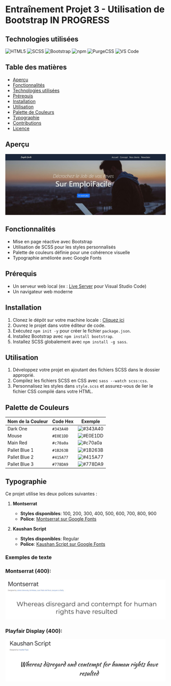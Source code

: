 # Entraînement Projet 3 - Utilisation de Bootstrap   IN PROGRESS

## Technologies utilisées

![HTML5](https://img.shields.io/badge/HTML5-%23E34F26.svg?&style=for-the-badge&logo=html5&logoColor=white)
![SCSS](https://img.shields.io/badge/SCSS-%23CC6699.svg?&style=for-the-badge&logo=sass&logoColor=white)
![Bootstrap](https://img.shields.io/badge/Bootstrap-563D7C.svg?&style=for-the-badge&logo=bootstrap&logoColor=white)
![npm](https://img.shields.io/badge/npm-CB3837.svg?&style=for-the-badge&logo=npm&logoColor=white)
![PurgeCSS](https://img.shields.io/badge/PurgeCSS-v6-blue?logo=purgecss)
![VS Code](https://img.shields.io/badge/VS%20Code-007ACC.svg?&style=for-the-badge&logo=visual-studio-code&logoColor=white)

## Table des matières

- [Aperçu](#aperçu)
- [Fonctionnalités](#fonctionnalités)
- [Technologies utilisées](#technologies-utilisées)
- [Prérequis](#prérequis)
- [Installation](#installation)
- [Utilisation](#utilisation)
- [Palette de Couleurs](#palette-de-couleurs)
- [Typographie](#typographie)
- [Contributions](#contributions)
- [Licence](#licence)

## Aperçu

<img src="./ressources/apercu.jpg" alt="Aperçu de la page d'accueil" width="600">

## Fonctionnalités

- Mise en page réactive avec Bootstrap
- Utilisation de SCSS pour les styles personnalisés
- Palette de couleurs définie pour une cohérence visuelle
- Typographie améliorée avec Google Fonts

## Prérequis

- Un serveur web local (ex : [Live Server](https://marketplace.visualstudio.com/items?itemName=ritwickdey.LiveServer) pour Visual Studio Code)
- Un navigateur web moderne

## Installation

1. Clonez le dépôt sur votre machine locale : [Cliquez ici](https://github.com/pascalinecte91/Bootstrap-project-3.git)
2. Ouvrez le projet dans votre éditeur de code.
3. Exécutez `npm init -y` pour créer le fichier `package.json`.
4. Installez Bootstrap avec `npm install bootstrap`.
5. Installez SCSS globalement avec `npm install -g sass`.

## Utilisation

1. Développez votre projet en ajoutant des fichiers SCSS dans le dossier approprié.
2. Compilez les fichiers SCSS en CSS avec `sass --watch scss:css`.
3. Personnalisez les styles dans `style.scss` et assurez-vous de lier le fichier CSS compilé dans votre HTML.

## Palette de Couleurs

| Nom de la Couleur    | Code Hex   | Exemple                   |
|----------------------|------------|---------------------------|
| Dark One             | `#343A40`  | ![#343A40](https://via.placeholder.com/20/343A40/FFFFFF?text=+) |
| Mouse                | `#E0E1DD`  | ![#E0E1DD](https://via.placeholder.com/20/E0E1DD/FFFFFF?text=+) |
| Main Red             | `#c70a0a`  | ![#c70a0a](https://via.placeholder.com/20/c70a0a/FFFFFF?text=+) |
| Pallet Blue 1        | `#1B263B`  | ![#1B263B](https://via.placeholder.com/20/1B263B/FFFFFF?text=+) |
| Pallet Blue 2        | `#415A77`  | ![#415A77](https://via.placeholder.com/20/415A77/FFFFFF?text=+) |
| Pallet Blue 3        | `#778DA9`  | ![#778DA9](https://via.placeholder.com/20/778DA9/FFFFFF?text=+) |

## Typographie

Ce projet utilise les deux polices suivantes :

1. **Montserrat**
   - **Styles disponibles**: 100, 200, 300, 400, 500, 600, 700, 800, 900
   - **Police**: [Montserrat sur Google Fonts](https://fonts.google.com/specimen/Montserrat)

2. **Kaushan Script**
   - **Styles disponibles**: Regular
   - **Police**: [Kaushan Script sur Google Fonts](https://fonts.google.com/specimen/Kaushan+Script)

### Exemples de texte

### Montserrat (400):
![Exemple Montserrat](./ressources/apercu%20Montserrat.jpg)

### Playfair Display (400):
![Exemple Kaushan-script](./ressources/apercu%20kaushan.jpg)

